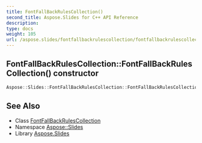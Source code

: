 ```yaml
---
title: FontFallBackRulesCollection()
second_title: Aspose.Slides for C++ API Reference
description: 
type: docs
weight: 105
url: /aspose.slides/fontfallbackrulescollection/fontfallbackrulescollection/
---
```

## FontFallBackRulesCollection::FontFallBackRulesCollection() constructor




```cpp
Aspose::Slides::FontFallBackRulesCollection::FontFallBackRulesCollection()
```

## See Also

* Class [FontFallBackRulesCollection](../)
* Namespace [Aspose::Slides](../../)
* Library [Aspose.Slides](../../../)